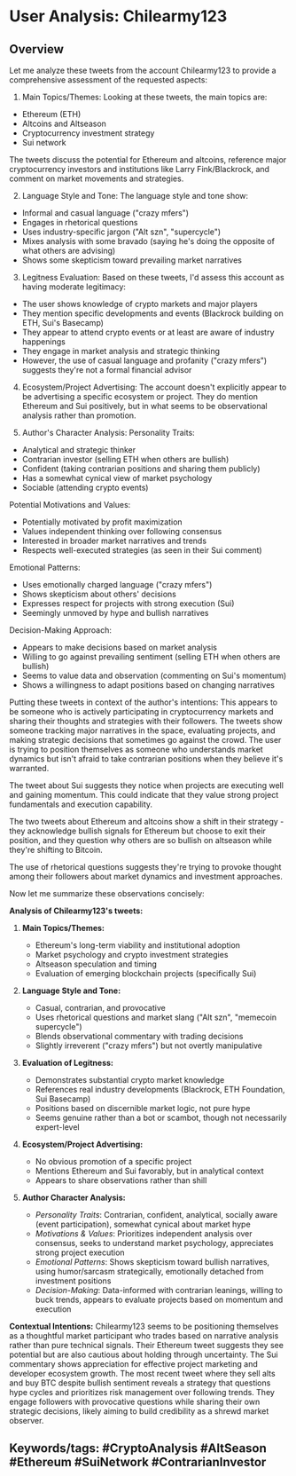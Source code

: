 # User Analysis: Chilearmy123

## Overview

<think>
Let me analyze these tweets from the account Chilearmy123 to provide a comprehensive assessment of the requested aspects:

1. Main Topics/Themes:
Looking at these tweets, the main topics are:
- Ethereum (ETH)
- Altcoins and Altseason
- Cryptocurrency investment strategy
- Sui network

The tweets discuss the potential for Ethereum and altcoins, reference major cryptocurrency investors and institutions like Larry Fink/Blackrock, and comment on market movements and strategies.

2. Language Style and Tone:
The language style and tone show:
- Informal and casual language ("crazy mfers")
- Engages in rhetorical questions
- Uses industry-specific jargon ("Alt szn", "supercycle")
- Mixes analysis with some bravado (saying he's doing the opposite of what others are advising)
- Shows some skepticism toward prevailing market narratives

3. Legitness Evaluation:
Based on these tweets, I'd assess this account as having moderate legitimacy:
- The user shows knowledge of crypto markets and major players
- They mention specific developments and events (Blackrock building on ETH, Sui's Basecamp)
- They appear to attend crypto events or at least are aware of industry happenings
- They engage in market analysis and strategic thinking
- However, the use of casual language and profanity ("crazy mfers") suggests they're not a formal financial advisor

4. Ecosystem/Project Advertising:
The account doesn't explicitly appear to be advertising a specific ecosystem or project. They do mention Ethereum and Sui positively, but in what seems to be observational analysis rather than promotion.

5. Author's Character Analysis:
Personality Traits:
- Analytical and strategic thinker
- Contrarian investor (selling ETH when others are bullish)
- Confident (taking contrarian positions and sharing them publicly)
- Has a somewhat cynical view of market psychology
- Sociable (attending crypto events)

Potential Motivations and Values:
- Potentially motivated by profit maximization
- Values independent thinking over following consensus
- Interested in broader market narratives and trends
- Respects well-executed strategies (as seen in their Sui comment)

Emotional Patterns:
- Uses emotionally charged language ("crazy mfers")
- Shows skepticism about others' decisions
- Expresses respect for projects with strong execution (Sui)
- Seemingly unmoved by hype and bullish narratives

Decision-Making Approach:
- Appears to make decisions based on market analysis
- Willing to go against prevailing sentiment (selling ETH when others are bullish)
- Seems to value data and observation (commenting on Sui's momentum)
- Shows a willingness to adapt positions based on changing narratives

Putting these tweets in context of the author's intentions:
This appears to be someone who is actively participating in cryptocurrency markets and sharing their thoughts and strategies with their followers. The tweets show someone tracking major narratives in the space, evaluating projects, and making strategic decisions that sometimes go against the crowd. The user is trying to position themselves as someone who understands market dynamics but isn't afraid to take contrarian positions when they believe it's warranted.

The tweet about Sui suggests they notice when projects are executing well and gaining momentum. This could indicate that they value strong project fundamentals and execution capability. 

The two tweets about Ethereum and altcoins show a shift in their strategy - they acknowledge bullish signals for Ethereum but choose to exit their position, and they question why others are so bullish on altseason while they're shifting to Bitcoin.

The use of rhetorical questions suggests they're trying to provoke thought among their followers about market dynamics and investment approaches.

Now let me summarize these observations concisely:
</think>

**Analysis of Chilearmy123's tweets:**

1. **Main Topics/Themes:**
   - Ethereum's long-term viability and institutional adoption
   - Market psychology and crypto investment strategies
   - Altseason speculation and timing
   - Evaluation of emerging blockchain projects (specifically Sui)

2. **Language Style and Tone:**
   - Casual, contrarian, and provocative
   - Uses rhetorical questions and market slang ("Alt szn", "memecoin supercycle")
   - Blends observational commentary with trading decisions
   - Slightly irreverent ("crazy mfers") but not overtly manipulative

3. **Evaluation of Legitness:**
   - Demonstrates substantial crypto market knowledge
   - References real industry developments (Blackrock, ETH Foundation, Sui Basecamp)
   - Positions based on discernible market logic, not pure hype
   - Seems genuine rather than a bot or scambot, though not necessarily expert-level

4. **Ecosystem/Project Advertising:**
   - No obvious promotion of a specific project
   - Mentions Ethereum and Sui favorably, but in analytical context
   - Appears to share observations rather than shill

5. **Author Character Analysis:**
   - *Personality Traits*: Contrarian, confident, analytical, socially aware (event participation), somewhat cynical about market hype
   - *Motivations & Values*: Prioritizes independent analysis over consensus, seeks to understand market psychology, appreciates strong project execution
   - *Emotional Patterns*: Shows skepticism toward bullish narratives, using humor/sarcasm strategically, emotionally detached from investment positions
   - *Decision-Making*: Data-informed with contrarian leanings, willing to buck trends, appears to evaluate projects based on momentum and execution

**Contextual Intentions:**
Chilearmy123 seems to be positioning themselves as a thoughtful market participant who trades based on narrative analysis rather than pure technical signals. Their Ethereum tweet suggests they see potential but are also cautious about holding through uncertainty. The Sui commentary shows appreciation for effective project marketing and developer ecosystem growth. The most recent tweet where they sell alts and buy BTC despite bullish sentiment reveals a strategy that questions hype cycles and prioritizes risk management over following trends. They engage followers with provocative questions while sharing their own strategic decisions, likely aiming to build credibility as a shrewd market observer.

**Keywords/tags:** #CryptoAnalysis #AltSeason #Ethereum #SuiNetwork #ContrarianInvestor
---
